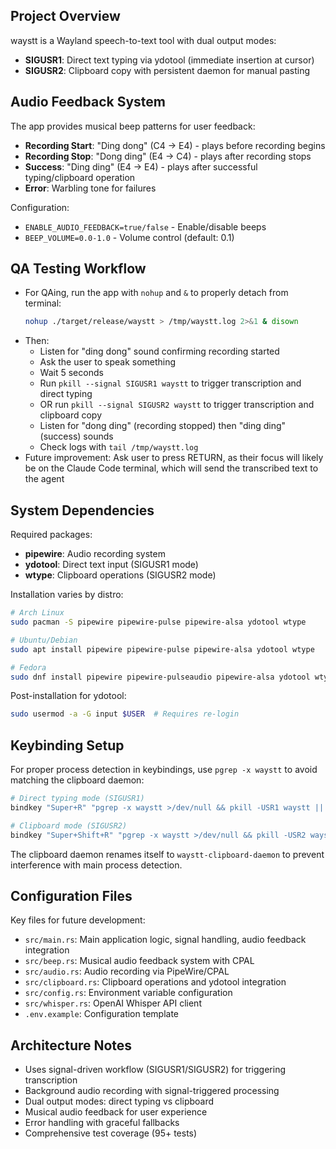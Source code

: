 ## Project Overview

waystt is a Wayland speech-to-text tool with dual output modes:
- **SIGUSR1**: Direct text typing via ydotool (immediate insertion at cursor)
- **SIGUSR2**: Clipboard copy with persistent daemon for manual pasting

## Audio Feedback System

The app provides musical beep patterns for user feedback:
- **Recording Start**: "Ding dong" (C4 → E4) - plays before recording begins
- **Recording Stop**: "Dong ding" (E4 → C4) - plays after recording stops
- **Success**: "Ding ding" (E4 → E4) - plays after successful typing/clipboard operation
- **Error**: Warbling tone for failures

Configuration:
- `ENABLE_AUDIO_FEEDBACK=true/false` - Enable/disable beeps
- `BEEP_VOLUME=0.0-1.0` - Volume control (default: 0.1)

## QA Testing Workflow

- For QAing, run the app with `nohup` and `&` to properly detach from terminal:
  ```bash
  nohup ./target/release/waystt > /tmp/waystt.log 2>&1 & disown
  ```
- Then:
  - Listen for "ding dong" sound confirming recording started
  - Ask the user to speak something
  - Wait 5 seconds
  - Run `pkill --signal SIGUSR1 waystt` to trigger transcription and direct typing
  - OR run `pkill --signal SIGUSR2 waystt` to trigger transcription and clipboard copy
  - Listen for "dong ding" (recording stopped) then "ding ding" (success) sounds
  - Check logs with `tail /tmp/waystt.log`
- Future improvement: Ask user to press RETURN, as their focus will likely be on the Claude Code terminal, which will send the transcribed text to the agent

## System Dependencies

Required packages:
- **pipewire**: Audio recording system
- **ydotool**: Direct text input (SIGUSR1 mode)
- **wtype**: Clipboard operations (SIGUSR2 mode)

Installation varies by distro:
```bash
# Arch Linux
sudo pacman -S pipewire pipewire-pulse pipewire-alsa ydotool wtype

# Ubuntu/Debian  
sudo apt install pipewire pipewire-pulse pipewire-alsa ydotool wtype

# Fedora
sudo dnf install pipewire pipewire-pulseaudio pipewire-alsa ydotool wtype
```

Post-installation for ydotool:
```bash
sudo usermod -a -G input $USER  # Requires re-login
```

## Keybinding Setup

For proper process detection in keybindings, use `pgrep -x waystt` to avoid matching the clipboard daemon:

```bash
# Direct typing mode (SIGUSR1)
bindkey "Super+R" "pgrep -x waystt >/dev/null && pkill -USR1 waystt || waystt &"

# Clipboard mode (SIGUSR2)  
bindkey "Super+Shift+R" "pgrep -x waystt >/dev/null && pkill -USR2 waystt || waystt &"
```

The clipboard daemon renames itself to `waystt-clipboard-daemon` to prevent interference with main process detection.

## Configuration Files

Key files for future development:
- `src/main.rs`: Main application logic, signal handling, audio feedback integration
- `src/beep.rs`: Musical audio feedback system with CPAL
- `src/audio.rs`: Audio recording via PipeWire/CPAL
- `src/clipboard.rs`: Clipboard operations and ydotool integration
- `src/config.rs`: Environment variable configuration
- `src/whisper.rs`: OpenAI Whisper API client
- `.env.example`: Configuration template

## Architecture Notes

- Uses signal-driven workflow (SIGUSR1/SIGUSR2) for triggering transcription
- Background audio recording with signal-triggered processing
- Dual output modes: direct typing vs clipboard
- Musical audio feedback for user experience
- Error handling with graceful fallbacks
- Comprehensive test coverage (95+ tests)